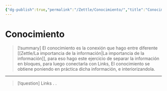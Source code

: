 ```yaml
---
{"dg-publish":true,"permalink":"/Zettle/Conocimiento/","title":"Conocimiento","tags":["ZeType/Pensamiento"],"created":"2023-08-31T17:34:11.435-05:00","updated":"2023-09-25T12:37:13.081-05:00"}
---
```



# Conocimiento

> [!summary] 
> El conocimiento es la conexión que hago entre diferente [[Zettle/La importancia de la información\|La importancia de la información]], para eso hago este ejercicio de separar la información en bloques, para luego conectarla con Links, El conocimiento se obtiene poniendo en práctica dicha información, e interiorizandola.

- - - 
> [!question] Links
> .
> .
